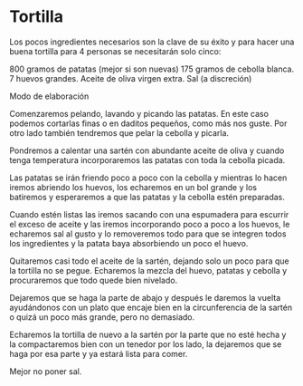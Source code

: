 Tortilla
========


Los pocos ingredientes necesarios son la clave de su éxito y para hacer una buena tortilla para 4 personas se necesitarán solo cinco:

800 gramos de patatas (mejor si son nuevas)
175 gramos de cebolla blanca.
7 huevos grandes.
Aceite de oliva virgen extra.
Sal (a discreción)

Modo de elaboración

Comenzaremos pelando, lavando y picando las patatas. En este caso podemos cortarlas finas o en daditos pequeños, como más nos guste. Por otro lado también tendremos que pelar la cebolla y picarla.

Pondremos a calentar una sartén con abundante aceite de oliva y cuando tenga temperatura incorporaremos las patatas con toda la cebolla picada.

Las patatas se irán friendo poco a poco con la cebolla y mientras lo hacen iremos abriendo los huevos, los echaremos en un bol grande y los batiremos y esperaremos a que las patatas y la cebolla estén 
preparadas.

Cuando estén listas las iremos sacando con una espumadera para escurrir el exceso de aceite y las iremos incorporando poco a poco a los huevos, le echaremos sal al gusto y lo removeremos todo para que 
se integren todos los ingredientes y la patata baya absorbiendo un poco el huevo.

Quitaremos casi todo el aceite de la sartén, dejando solo un poco para que la tortilla no se pegue. Echaremos la mezcla del huevo, patatas y cebolla y procuraremos que todo quede bien nivelado.

Dejaremos que se haga la parte de abajo y después le daremos la vuelta ayudándonos con un plato que encaje bien en la circunferencia de la sartén o quizá un poco más grande, pero no demasiado.

Echaremos la tortilla de nuevo a la sartén por la parte que no esté hecha y la compactaremos bien con un tenedor por los lado, la dejaremos que se haga por esa parte y ya estará lista para comer.

Mejor no poner sal.

